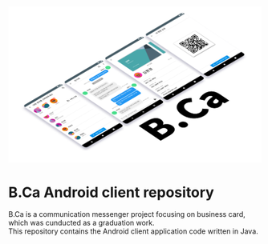 ![B.Ca title image](./.github/readme/title.png)
# B.Ca Android client repository
B.Ca is a communication messenger project focusing on business card, which was cunducted as a graduation work.  
This repository contains the Android client application code written in Java.  
